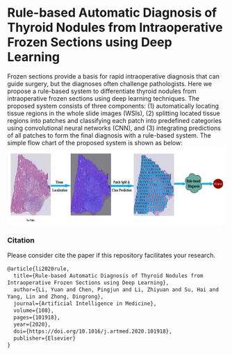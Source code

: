 # Rule-based Automatic Diagnosis of Thyroid Nodules from Intraoperative Frozen Sections using Deep Learning
Frozen sections provide a basis for rapid intraoperative diagnosis that can guide surgery, but the diagnoses often challenge pathologists. Here we propose a rule-based system to differentiate thyroid nodules from intraoperative frozen sections using deep learning techniques. The proposed system consists of three components: (1) automatically locating tissue regions in the whole slide images (WSIs), (2) splitting located tissue regions into patches and classifying each patch into predefined categories using convolutional neural networks (CNN), and (3) integrating predictions of all patches to form the final diagnosis with a rule-based system. The simple flow chart of the proposed system is shown as below:
<img src="./thyroid_rule_flowchart.png" width="800" height="180" alt="Banner">


### Citation
Please consider cite the paper if this repository facilitates your research.
```
@article{li2020rule,
  title={Rule-based Automatic Diagnosis of Thyroid Nodules from Intraoperative Frozen Sections using Deep Learning},
  author={Li, Yuan and Chen, Pingjun and Li, Zhiyuan and Su, Hai and Yang, Lin and Zhong, Dingrong},
  journal={Artificial Intelligence in Medicine},
  volume={108},
  pages={101918},
  year={2020},
  doi={https://doi.org/10.1016/j.artmed.2020.101918},
  publisher={Elsevier}
}
```
